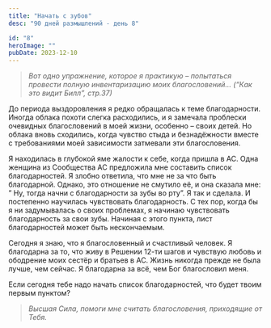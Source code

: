 ```yaml
---
title: "Начать с зубов"
desc: "90 дней размышлений - день 8"

id: "8"
heroImage: ""
pubDate: 2023-12-10
---
```

> _Вот одно упражнение, которое я практикую – попытаться провести полную
> инвентаризацию моих благословений… (“Как это видит Билл”, стр.37)_

До периода выздоровления я редко обращалась к теме благодарности. Иногда
облака похоти слегка расходились, и я замечала проблески очевидных
благословений в моей жизни, особенно – своих детей. Но облака вновь сходились,
когда чувство стыда и безнадёжности вместе с требованиями моей зависимости
затмевали эти благословения.

Я находилась в глубокой яме жалости к себе, когда пришла в АС. Одна женщина из
Сообщества АС предложила мне составить список благодарностей. Я злобно
ответила, что мне не за что быть благодарной. Однако, это отношение не смутило
её, и она сказала мне: ” Ну, тогда начни с благодарности за зубы во рту”. Я
так и сделала. И постепенно научилась чувствовать благодарность. С тех пор,
когда бы я ни задумывалась о своих проблемах, я начинаю чувствовать
благодарность за свои зубы. Начиная с этого пункта, лист благодарностей может
быть нескончаемым.

Сегодня я знаю, что я благословенный и счастливый человек. Я благодарна за то,
что живу в Решении 12-ти шагов и чувствую любовь и ободрение моих сестёр и
братьев в АС. Жизнь никогда прежде не была лучше, чем сейчас. Я благодарна за
всё, чем Бог благословил меня.

Если сегодня тебе надо начать список благодарностей, что будет твоим первым
пунктом?

> _Высшая Сила, помоги мне считать благословения, приходящие от Тебя._


